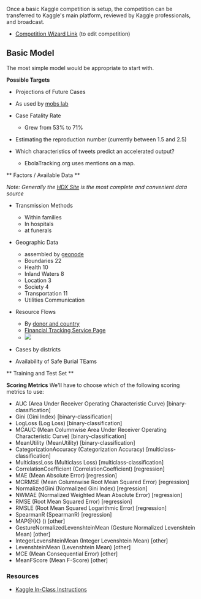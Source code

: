 
Once a basic Kaggle competition is setup, the competition can be transferred to Kaggle's main platform, reviewed by Kaggle professionals, and broadcast.

* [Competition Wizard Link](https://inclass.kaggle.com/join/k2k4-ugugzx-pvx3) (to edit competition)





## Basic Model

The most simple model would be appropriate to start with.

**Possible Targets**
* Projections of Future Cases
*  As used by [mobs lab](http://www.mobs-lab.org/ebola.html)
* Case Fatality Rate
   * Grew from 53% to 71%
* Estimating the reproduction number
    (currently between 1.5 and 2.5)
    

* Which characteristics of tweets predict an accelerated output?
   * EbolaTracking.org uses mentions on a map.

** Factors / Available Data **

*Note: Generally the [HDX Site](https://data.hdx.rwlabs.org/ebola) is the most complete and convenient data source*

* Transmission Methods
    * Within families
    * In hospitals 
    * at funerals
 
 * Geographic Data
     * assembled by [geonode ](http://www.ebolageonode.org/)
	* Boundaries 22
	* Health 10
	* Inland Waters 8
	* Location 3
	* Society 4
	* Transportation 11
	* Utilities Communication

* Resource Flows
   * By [donor and country](http://www.worldbank.org/en/topic/ebola/brief/global-ebola-response-resource-tracking)
   * [Financial Tracking Service Page](http://fts.unocha.org/pageloader.aspx?page=emerg-emergencyDetails&emergID=16506)
   * ![](http://note.io/1AUDrP7)
   
 * Cases by districts
 * Availability of Safe Burial TEams
   
   
    




** Training and Test Set **






**Scoring Metrics**
We'll have to choose which of the following scoring metrics to use:

* AUC (Area Under Receiver Operating Characteristic Curve) [binary-classification]
* Gini (Gini Index) [binary-classification]
* LogLoss (Log Loss) [binary-classification]
* MCAUC (Mean Columnwise Area Under Receiver Operating Characteristic Curve) [binary-classification]
* MeanUtility (MeanUtility) [binary-classification]
* CategorizationAccuracy (Categorization Accuracy) [multiclass-classification]
* MulticlassLoss (Multiclass Loss) [multiclass-classification]
* CorrelationCoefficient (CorrelationCoefficient) [regression]
* MAE (Mean Absolute Error) [regression]
* MCRMSE (Mean Columnwise Root Mean Squared Error) [regression]
* NormalizedGini (Normalized Gini Index) [regression]
* NWMAE (Normalized Weighted Mean Absolute Error) [regression]
* RMSE (Root Mean Squared Error) [regression]
* RMSLE (Root Mean Squared Logarithmic Error) [regression]
* SpearmanR (SpearmanR) [regression]
* MAP@{K} () [other]
* GestureNormalizedLevenshteinMean (Gesture Normalized Levenshtein Mean) [other]
* IntegerLevenshteinMean (Integer Levenshtein Mean) [other]
* LevenshteinMean (Levenshtein Mean) [other]
* MCE (Mean Consequential Error) [other]
* MeanFScore (Mean F-Score) [other]


### Resources

* [Kaggle In-Class Instructions](https://www.kaggle.com/wiki/KaggleInClass)